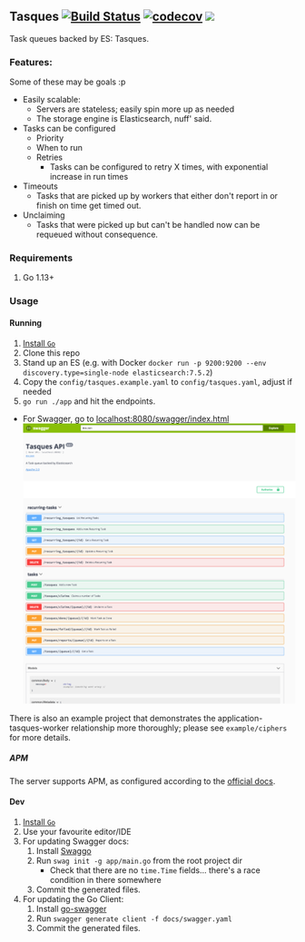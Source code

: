 ## Tasques [![Build Status](https://travis-ci.org/lloydmeta/tasques.svg?branch=master)](https://travis-ci.org/lloydmeta/tasques) [![codecov](https://codecov.io/gh/lloydmeta/tasques/branch/master/graph/badge.svg)](https://codecov.io/gh/lloydmeta/tasques) [![](https://images.microbadger.com/badges/image/lloydmeta/tasques.svg)](https://microbadger.com/images/lloydmeta/tasques "tasques docker image details")

Task queues backed by ES: Tasques.

### Features:

Some of these may be goals :p

- Easily scalable:
  - Servers are stateless; easily spin more up as needed
  - The storage engine is Elasticsearch, nuff' said.
- Tasks can be configured
  - Priority
  - When to run
  - Retries
    - Tasks can be configured to retry X times, with exponential increase in run times
- Timeouts
  - Tasks that are picked up by workers that either don't report in or finish on time get timed out.
- Unclaiming
  - Tasks that were picked up but can't be handled now can be requeued without consequence.

### Requirements

1. Go 1.13+

### Usage

#### Running

1. [Install `Go`](https://golang.org/doc/install)
2. Clone this repo
3. Stand up an ES (e.g. with Docker `docker run -p 9200:9200 --env discovery.type=single-node elasticsearch:7.5.2`)
4. Copy the `config/tasques.example.yaml` to `config/tasques.yaml`, adjust if needed
3. `go run ./app` and hit the endpoints.
  - For Swagger, go to [localhost:8080/swagger/index.html](http://localhost:8080/swagger/index.html)
    ![Swagger](swagger.png)

There is also an example project that demonstrates the application-tasques-worker relationship more thoroughly; please
see `example/ciphers` for more details.

##### APM

The server supports APM, as configured according to the [official docs](https://www.elastic.co/guide/en/apm/agent/go/current/getting-started.html#configure-setup).

#### Dev

1. [Install `Go`](https://golang.org/doc/install)
2. Use your favourite editor/IDE
3. For updating Swagger docs:
    1. Install [Swaggo](https://github.com/swaggo/swag#getting-started)
    2. Run `swag init -g app/main.go` from the root project dir
        * Check that there are no `time.Time` fields... there's a race condition in there somewhere
    3. Commit the generated files.
4. For updating the Go Client:
    1. Install [go-swagger](https://goswagger.io/generate/client.html)
    2. Run `swagger generate client -f docs/swagger.yaml`
    3. Commit the generated files.